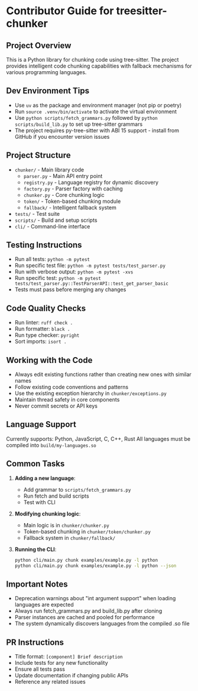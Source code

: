 # Contributor Guide for treesitter-chunker

## Project Overview
This is a Python library for chunking code using tree-sitter. The project provides intelligent code chunking capabilities with fallback mechanisms for various programming languages.

## Dev Environment Tips
- Use `uv` as the package and environment manager (not pip or poetry)
- Run `source .venv/bin/activate` to activate the virtual environment
- Use `python scripts/fetch_grammars.py` followed by `python scripts/build_lib.py` to set up tree-sitter grammars
- The project requires py-tree-sitter with ABI 15 support - install from GitHub if you encounter version issues

## Project Structure
- `chunker/` - Main library code
  - `parser.py` - Main API entry point
  - `registry.py` - Language registry for dynamic discovery
  - `factory.py` - Parser factory with caching
  - `chunker.py` - Core chunking logic
  - `token/` - Token-based chunking module
  - `fallback/` - Intelligent fallback system
- `tests/` - Test suite
- `scripts/` - Build and setup scripts
- `cli/` - Command-line interface

## Testing Instructions
- Run all tests: `python -m pytest`
- Run specific test file: `python -m pytest tests/test_parser.py`
- Run with verbose output: `python -m pytest -xvs`
- Run specific test: `python -m pytest tests/test_parser.py::TestParserAPI::test_get_parser_basic`
- Tests must pass before merging any changes

## Code Quality Checks
- Run linter: `ruff check .`
- Run formatter: `black .`
- Run type checker: `pyright`
- Sort imports: `isort .`

## Working with the Code
- Always edit existing functions rather than creating new ones with similar names
- Follow existing code conventions and patterns
- Use the existing exception hierarchy in `chunker/exceptions.py`
- Maintain thread safety in core components
- Never commit secrets or API keys

## Language Support
Currently supports: Python, JavaScript, C, C++, Rust
All languages must be compiled into `build/my-languages.so`

## Common Tasks
1. **Adding a new language**: 
   - Add grammar to `scripts/fetch_grammars.py`
   - Run fetch and build scripts
   - Test with CLI

2. **Modifying chunking logic**:
   - Main logic is in `chunker/chunker.py`
   - Token-based chunking in `chunker/token/chunker.py`
   - Fallback system in `chunker/fallback/`

3. **Running the CLI**:
   ```bash
   python cli/main.py chunk examples/example.py -l python
   python cli/main.py chunk examples/example.py -l python --json
   ```

## Important Notes
- Deprecation warnings about "int argument support" when loading languages are expected
- Always run fetch_grammars.py and build_lib.py after cloning
- Parser instances are cached and pooled for performance
- The system dynamically discovers languages from the compiled .so file

## PR Instructions
- Title format: `[component] Brief description`
- Include tests for any new functionality
- Ensure all tests pass
- Update documentation if changing public APIs
- Reference any related issues